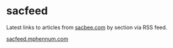 # sacfeed

Latest links to articles from [sacbee.com](https://sacbee.com) by section via RSS feed.

[sacfeed.mphennum.com](https://sacfeed.mphennum.com)
